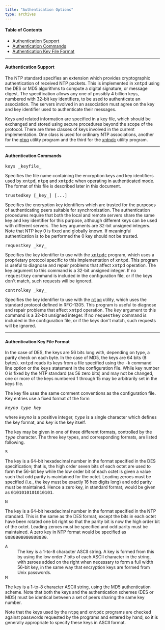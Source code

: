 ```yaml
---
title: "Authentication Options"
type: archives
---
```


#### Table of Contents

*   [Authentication Support](/archives/3-5.93e/authopt/#authentication-support)
*   [Authentication Commands](/archives/3-5.93e/authopt/#authentication-commands)
*   [Authentication Key File Format](/archives/3-5.93e/authopt/#authentication-key-file-format)

* * *

#### Authentication Support

The NTP standard specifies an extension which provides cryptographic authentication of received NTP packets. This is implemented in <tt>xntpd</tt> using the DES or MD5 algorithms to compute a digital signature, or message digest. The specification allows any one of possibly 4 billion keys, numbered with 32-bit key identifiers, to be used to authenticate an association. The servers involved in an association must agree on the key and key identifier used to authenticate their messages. 

Keys and related information are specified in a key file, which should be exchanged and stored using secure procedures beyond the scope of the protocol. There are three classes of keys involved in the current implementation. One class is used for ordinary NTP associations, another for the [ntpq](/archives/3-5.93e/ntpq) utility program and the third for the [xntpdc](/archives/3-5.93e/xntpdc) utility program. 

* * *

#### Authentication Commands

<dt id="keys"><tt>keys _keyfile_</tt></dt>

Specifies the file name containing the encryption keys and key identifiers used by <tt>xntpd</tt>, <tt>ntpq</tt> and <tt>xntpdc</tt> when operating in authenticated mode. The format of this file is described later in this document. 

<dt id="trustedkey"><tt>trustedkey [_key_] [...]</tt></dt>

Specifies the encryption key identifiers which are trusted for the purposes of authenticating peers suitable for synchronization. The authentication procedures require that both the local and remote servers share the same key and key identifier for this purpose, although different keys can be used with different servers. The <tt>key</tt> arguments are 32-bit unsigned integers. Note that NTP key 0 is fixed and globally known. If meaningful authentication is to be performed the 0 key should not be trusted.  

<dt id="requestkey"><tt>requestkey _key_</tt></dt>

Specifies the key identifier to use with the [<tt>xntpdc</tt>](/archives/3-5.93e/xntpdc) program, which uses a proprietary protocol specific to this implementation of <tt>xntpd</tt>. This program is useful to diagnose and repair problems that affect <tt>xntpd</tt> operation. The key argument to this command is a 32-bit unsigned integer. If no <tt>requestkey</tt> command is included in the configuration file, or if the keys don't match, such requests will be ignored. 

<dt id="controlkey"><tt>controlkey _key_</tt></dt>

Specifies the key identifier to use with the [<tt>ntpq</tt>](/archives/3-5.93e/ntpq) utility, which uses the standard protocol defined in RFC-1305. This program is useful to diagnose and repair problems that affect <tt>xntpd</tt> operation. The <tt>_key_</tt> argument to this command is a 32-bit unsigned integer. If no <tt>requestkey</tt> command is included in the configuration file, or if the keys don't match, such requests will be ignored. 

* * *

#### Authentication Key File Format

In the case of DES, the keys are 56 bits long with, depending on type, a parity check on each byte. In the case of MD5, the keys are 64 bits (8 bytes). <tt>xntpd</tt> reads its keys from a file specified using the <tt>-k</tt> command line option or the <tt>keys</tt> statement in the configuration file. While key number 0 is fixed by the NTP standard (as 56 zero bits) and may not be changed, one or more of the keys numbered 1 through 15 may be arbitrarily set in the keys file.

The key file uses the same comment conventions as the configuration file. Key entries use a fixed format of the form

<tt>_keyno type key_</tt>

where <tt>_keyno_</tt> is a positive integer, <tt>_type_</tt> is a single character which defines the key format, and <tt>_key_</tt> is the key itself.

The key may be given in one of three different formats, controlled by the <tt>_type_</tt> character. The three key types, and corresponding formats, are listed following.

<dt><tt>S</tt></dt>

The key is a 64-bit hexadecimal number in the format specified in the DES specification; that is, the high order seven bits of each octet are used to form the 56-bit key while the low order bit of each octet is given a value such that odd parity is maintained for the octet. Leading zeroes must be specified (i.e., the key must be exactly 16 hex digits long) and odd parity must be maintained. Hence a zero key, in standard format, would be given as <tt>0101010101010101</tt>.

<dt><tt>N</tt></dt>

The key is a 64-bit hexadecimal number in the format specified in the NTP standard. This is the same as the DES format, except the bits in each octet have been rotated one bit right so that the parity bit is now the high order bit of the octet. Leading zeroes must be specified and odd parity must be maintained. A zero key in NTP format would be specified as <tt>8080808080808080</tt>.

<dt><tt>A</tt></dt>

<dd>The key is a 1-to-8 character ASCII string. A key is formed from this by using the low order 7 bits of each ASCII character in the string, with zeroes added on the right when necessary to form a full width 56-bit key, in the same way that encryption keys are formed from Unix passwords.</dd>

<dt><tt>M</tt></dt>

The key is a 1-to-8 character ASCII string, using the MD5 authentication scheme. Note that both the keys and the authentication schemes (DES or MD5) must be identical between a set of peers sharing the same key number.

Note that the keys used by the <tt>ntpq</tt> and <tt>xntpdc</tt> programs are checked against passwords requested by the programs and entered by hand, so it is generally appropriate to specify these keys in ASCII format.
